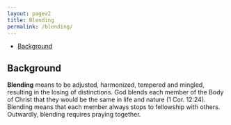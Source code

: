 ```yaml
---
layout: pagev2
title: Blending
permalink: /blending/
---
```

- [Background](#background)

## Background

**Blending** means to be adjusted, harmonized, tempered and mingled, resulting in the losing of distinctions. God blends each member of the Body of Christ that they would be the same in life and nature (1 Cor. 12:24). Blending means that each member always stops to fellowship with others. Outwardly, blending requires praying together.